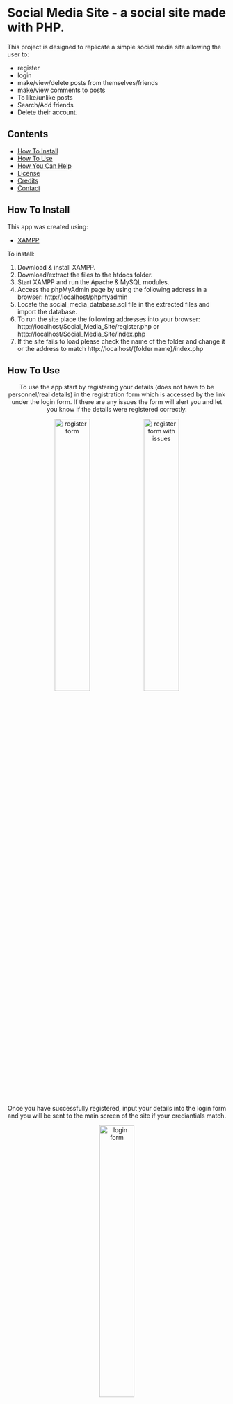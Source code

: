 # Social Media Site - a social site made with PHP.

This project is designed to replicate a simple social media site allowing the user to:

- register 
- login 
- make/view/delete posts from themselves/friends
- make/view comments to posts 
- To like/unlike posts
- Search/Add friends
- Delete their account.

## Contents

- [How To Install](#how-to-install)
- [How To Use](#how-to-use)
- [How You Can Help](#how-you-can-help)
- [License](#license)
- [Credits](#credits)
- [Contact](#contact)

## How To Install

This app was created using:
- [XAMPP](https://www.apachefriends.org/)

To install:
1. Download & install XAMPP.
2. Download/extract the files to the htdocs folder.
3. Start XAMPP and run the Apache & MySQL modules.
4. Access the phpMyAdmin page by using the following address in a browser: http://localhost/phpmyadmin
5. Locate the social_media_database.sql file in the extracted files and import the database.
6. To run the site place the following addresses into your browser: http://localhost/Social_Media_Site/register.php or http://localhost/Social_Media_Site/index.php
7. If the site fails to load please check the name of the folder and change it or the address to match http://localhost/{folder name}/index.php

## How To Use

<p align="center">
To use the app start by registering your details (does not have to be personnel/real details) in the registration form which is accessed by the link under 
the login form. If there are any issues the form will alert you and let you know if the details were registered correctly.
</p>

<p align="center">    
<img src="https://user-images.githubusercontent.com/119125564/223451681-9a69eaf1-da81-4865-86bc-cc75937c692b.png" alt="register form" width="40%"/>
<img src="https://user-images.githubusercontent.com/119125564/223451855-eacbaea2-b20c-46ec-bf13-4e817bddda42.png" alt="register form with issues" width="40%"/>
</p>

<p align="center">
Once you have successfully registered, input your details into the login form and you will be sent to the main screen of the site if your crediantials match. 
</p>

<p align="center">
<img src="https://user-images.githubusercontent.com/119125564/223451256-a008ce0c-9d9f-4edf-98bd-d5f9bf6e1367.png" alt="login form" width="40%"/>
</p>

<p align="center">
 Once on the main screen you can view information such as your inputted name and how many posts/likes you have made. You'll also have the ability to post comments and have them be 
 viewed and commented on by yourself or any of your friends. This can be done by clicking on the post area. 
</p>

<p align="center">
<img src="https://user-images.githubusercontent.com/119125564/223451512-ee0f108f-1deb-4233-86b9-d87c49a30e15.png" alt="main screen" width="40%"/>
</p>

<p align="center">
This is still a work in progress so to view posts from other accounts you have to insert them directly via the database. 
</p>

## How you can help

If you wish to contribute to any of my files, you are more than welcome to as long as you keep in mind the following:
 - Provide a description of any minor changes before commiting.
 - If you are making major changes please branch the project.
 - Provide a name/handle so you can be aknowledged for your work.
 - You do not require my permission to proceed with any changes.
 - As this is an MIT License the project may be copied to another repository for any reason at any time and used how they see fit.

## License

This project falls under The MIT License allowing for the use of this project for any purpose. For more information on this type of license please see the [LICENSE.md](https://github.com/alexhill-coder/Social_Media_Site/blob/master/LICENSE.md)

## Credits

- Alex Hill

## Contact

Please feel free to contact me here:
<p align=center>
<a href="https://www.linkedin.com/in/alex-hill-webdeveloper">
<img src="https://img.shields.io/badge/-@alex hill webdeveloper-blue?style=for-the-badge&logo=Linkedin&logoColor=white&link=https://www.linkedin.com/in/alex-hill-webdeveloper/" height=32/>
</a>
</p>

